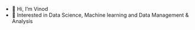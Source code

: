 - 👋 Hi, I’m Vinod
- 👀 Interested in Data Science, Machine learning and Data Management & Analysis

<!---
lvinod97/lvinod97 is a ✨ special ✨ repository because its `README.md` (this file) appears on your GitHub profile.
You can click the Preview link to take a look at your changes.
--->
